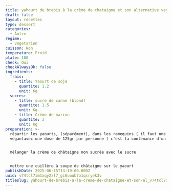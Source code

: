 ```yaml
---
title: yahourt de brebis à la crème de chataigne et son alternative vegan
draft: false
layout: recettes
type: dessert
categories:
  - Autre
regime:
  - vegetarien
cuisson: Non
temperature: Froid
plate: 100
check: Oui
checkAlwaysOk: false
ingredients:
  frais:
    - title: Yaourt de soja
      quantite: 1.2
      unit: Kg
  sucres:
    - title: sucre de canne (blond)
      quantite: 1.5
      unit: Kg
    - title: Crème de marron
      quantite: 3
      unit: Kg
preparation: >-
  répartir les yaourts, (séparément), dans les ramequins ( il faut une 30aine de
  vegan)avec une dose de 125gr par personne ( c'est la contenance d'un yaourt).


  mélanger la crème de châtaigne non sucrée avec le sucre


  mettre une cuillère à soupe de châtaigne sur le yaourt
publishDate: 2025-06-15T13:19:00.000Z
uuid: v74tcl7im1xqy2zl7_gi6uwub7o1qsryek3v
titleslug: yahourt-de-brebis-a-la-creme-de-chataigne-et-son-al_v74tcl7im1xqy2zl7_gi6uwub7o1qsryek3v
---
```

